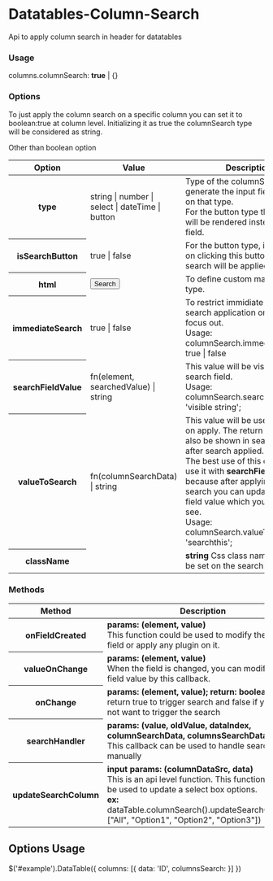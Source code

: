 # Datatables-Column-Search
Api to apply column search in header for datatables

### Usage
columns.columnSearch: <b>true</b> | {}

### Options
To just apply the column search on a specific column you can set it to boolean:true at column level. Initializing it as true the columnSearch type will be considered as string.

Other than boolean option
<table>
  <thead><tr><th>Option</th><th>Value</th><th>Description</th></tr></thead>
  <tbody>
     <tr>
       <th>type</th>
       <td>string | number | select | dateTime | button</td>
       <td>Type of the columnSearch to generate the input field based on that type.</br> For the button type the button will be rendered instead of a field.</td>
    </tr>
     <tr>
       <th>isSearchButton</th>
       <td>true | false</td>
       <td>For the button type, if it is true on clicking this button the search will be applied.</td>
    </tr>
     <tr>
       <th>html</th>
  <td><button>Search</button></td>
       <td>To define custom markup for the type.</td>
    </tr>
     <tr>
       <th>immediateSearch</th>
       <td>true | false</td>
       <td>To restrict immidiate colum search application on change or focus out.<br/>
        Usage: columnSearch.immediateSearch: true | false
       </td>
    </tr>
     <tr>
       <th>searchFieldValue</th>
       <td>fn(element, searchedValue) | string</td>
       <td>This value will be visible in search field.<br/>
        Usage: columnSearch.searchFieldValue: 'visible string';
       </td>
    </tr>
     <tr>
       <th>valueToSearch</th>
       <td>fn(columnSearchData) | string</td>
       <td>This value will be used in search on apply. The return value will also be shown in search field after search applied.<br/>
         The best use of this option is to use it with <b>searchFieldValue</b> because after applying the search you can update search field value which you want to see.<br/>
        Usage: columnSearch.valueToSearch: 'searchthis';
       </td>
    </tr>
     <tr>
       <th>className</th>
       <td></td>
       <td><b>string</b> Css class name which will be set on the search field;
       </td>
    </tr>
  </tbody>
</table>

### Methods
<table>
  <thead><tr><th>Method</th><th>Description</th></tr></thead>
  <tbody>
     <tr>
       <th>onFieldCreated</th>
       <td><b>params: (element, value)</b><br/>
         This function could be used to modify the search field or apply any plugin on it.
       </td>
    </tr>
     <tr>
       <th>valueOnChange</th>
       <td><b>params: (element, value)</b><br/>
         When the field is changed, you can modify the field value by this callback.
       </td>
    </tr>
     <tr>
       <th>onChange</th>
       <td><b>params: (element, value); return: boolean</b><br/>
         return true to trigger search and false if you do not want to trigger the search
       </td>
    </tr>
     <tr>
       <th>searchHandler</th>
       <td><b>params: (value, oldValue, dataIndex, columnSearchData, columnsSearchData, dt)</b></br>
         This callback can be used to handle search manually
       </td>
    </tr>
     <tr>
       <th>updateSearchColumn</th>
       <td><b>input params: (columnDataSrc, data)</b></br>
         This is an api level function. This function could be used to update a select box options.</br>
         <b>ex:</b> dataTable.columnSearch().updateSearchColumn(<columnDataSrc>, ["All", "Option1", "Option2", "Option3"])
       </td>
    </tr>
  </tbody>
</table>

## Options Usage

$('#example').DataTable({
  columns: [{
  data: 'ID', columnsSearch: 
}]
})
